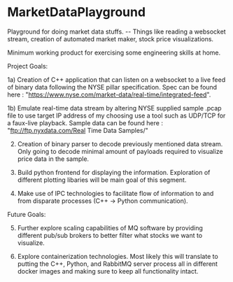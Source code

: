 # MarketDataPlayground
Playground for doing market data stuffs. -- Things like reading a websocket stream, creation of automated market maker, stock price visualizations.

Minimum working product for exercising some engineering skills at home.

Project Goals:

1a) Creation of C++ application that can listen on a websocket to a live feed of binary data following the NYSE pillar specification.
    Spec can be found here : "https://www.nyse.com/market-data/real-time/integrated-feed".
    
1b) Emulate real-time data stream by altering NYSE supplied sample .pcap file to use target IP address of my choosing use a tool such as
    UDP/TCP for a faux-live playback.
    Sample data can be found here : "ftp://ftp.nyxdata.com/Real Time Data Samples/"

2) Creation of binary parser to decode previously mentioned data stream. Only going to decode minimal amount of payloads required to
   visualize price data in the sample.
   
3) Build python frontend for displaying the information. Exploration of different plotting libaries will be main goal of this segment.

4) Make use of IPC technologies to facilitate flow of information to and from disparate processes (C++ -> Python communication).

Future Goals:

5) Further explore scaling capabilities of MQ software by providing different pub/sub brokers to better filter what stocks 
   we want to visualize.

6) Explore containerization technologies. Most likely this will translate to putting the C++, Python, and RabbitMQ server process all
   in different docker images and making sure to keep all functionality intact. 
